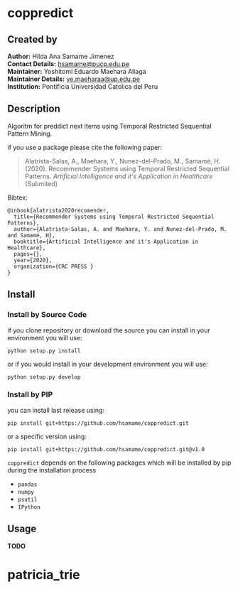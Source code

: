 # coppredict

## Created by
**Author:** Hilda Ana Samame Jimenez <br />
**Contact Details:** hsamame@pucp.edu.pe <br />
**Maintainer:** Yoshitomi Eduardo Maehara Aliaga <br />
**Maintainer Details:** ye.maeharaa@up.edu.pe <br />
**Institution:** Pontificia Universidad Catolica del Peru
<br />

## Description
Algoritm for preddict next items using Temporal Restricted Sequential Pattern Mining. 

if you use a package please cite the following paper:

> Alatrista-Salas, A., Maehara, Y., Nunez-del-Prado, M., Samamé, H.(2020). Recommender Systems using Temporal Restricted Sequential Patterns. *Artificial Intelligence and it's Application in Healthcare* (Submited)
<!---[[link]](https://link.springer.com/chapter/10.1007/978-3-030-57524-3_20)--->

Bibtex:
```
@inbook{alatrista2020recomender,
  title={Recommender Systems using Temporal Restricted Sequential Patterns},
  author={Alatrista-Salas, A. and Maehara, Y. and Nunez-del-Prado, M. and Samamé, H},
  booktitle={Artificial Intelligence and it's Application in Healthcare},
  pages={},
  year={2020},
  organization={CRC PRESS }
}
```

## Install
### Install by Source Code
if you clone repository or download the source you can install in your environment you will use:
```
python setup.py install
```
or if you would install in your development environment you will use:
```
python setup.py develop
```
### Install by PIP
you can install last release using:
```
pip install git+https://github.com/hsamame/coppredict.git
```
or a specific version using:
```
pip install git+https://github.com/hsamame/coppredict.git@v1.0
```

``coppredict`` depends on the following packages which will be installed by pip during the installation process
- ``pandas``
- ``numpy``
- ``psutil``
- ``IPython``

## Usage
**TODO**
# patricia_trie
